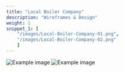 ```yaml
---
title: "Local Boiler Company"
description: "Wireframes & Design"
weight: 1
snippet_1: [
    "/images/Local-Boiler-Company-01.png",
    "/images/Local-Boiler-Company-02.png"
    ]
---
```


![Example image](/images/Local-Boiler-Company-01.png)
![Example image](/images/Local-Boiler-Company-02.png)
